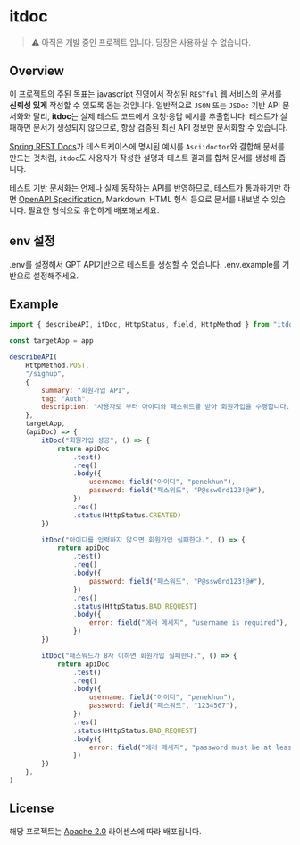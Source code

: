 # itdoc

> ⚠️ 아직은 개발 중인 프로젝트 입니다. 당장은 사용하실 수 없습니다.

## Overview

이 프로젝트의 주된 목표는 javascript 진영에서 작성된 `RESTful` 웹 서비스의 문서를 **신뢰성 있게**
작성할 수 있도록 돕는 것입니다. 일반적으로 `JSON` 또는 `JSDoc` 기반 API 문서화와 달리, **itdoc**는
실제 테스트 코드에서 요청·응답 예시를 추출합니다. 테스트가 실패하면 문서가 생성되지 않으므로, 항상
검증된 최신 API 정보만 문서화할 수 있습니다.

[Spring REST Docs]가 테스트케이스에 명시된 예시를 `Asciidoctor`와 결합해 문서를 만드는 것처럼,
`itdoc`도 사용자가 작성한 설명과 테스트 결과를 합쳐 문서를 생성해 줍니다.

테스트 기반 문서화는 언제나 실제 동작하는 API를 반영하므로, 테스트가 통과하기만 하면 [OpenAPI
Specification], Markdown, HTML 형식 등으로 문서를 내보낼 수 있습니다. 필요한 형식으로 유연하게
배포해보세요.

[Spring REST Docs]: https://spring.io/projects/spring-restdocs
[OpenAPI Specification]: https://swagger.io/specification/

## env 설정

.env를 설정해서 GPT API기반으로 테스트를 생성할 수 있습니다. .env.example를 기반으로 설정해주세요.

## Example

```javascript
import { describeAPI, itDoc, HttpStatus, field, HttpMethod } from "itdoc"

const targetApp = app

describeAPI(
    HttpMethod.POST,
    "/signup",
    {
        summary: "회원가입 API",
        tag: "Auth",
        description: "사용자로 부터 아이디와 패스워드를 받아 회원가입을 수행합니다.",
    },
    targetApp,
    (apiDoc) => {
        itDoc("회원가입 성공", () => {
            return apiDoc
                .test()
                .req()
                .body({
                    username: field("아이디", "penekhun"),
                    password: field("패스워드", "P@ssw0rd123!@#"),
                })
                .res()
                .status(HttpStatus.CREATED)
        })

        itDoc("아이디를 입력하지 않으면 회원가입 실패한다.", () => {
            return apiDoc
                .test()
                .req()
                .body({
                    password: field("패스워드", "P@ssw0rd123!@#"),
                })
                .res()
                .status(HttpStatus.BAD_REQUEST)
                .body({
                    error: field("에러 메세지", "username is required"),
                })
        })

        itDoc("패스워드가 8자 이하면 회원가입 실패한다.", () => {
            return apiDoc
                .test()
                .req()
                .body({
                    username: field("아이디", "penekhun"),
                    password: field("패스워드", "1234567"),
                })
                .res()
                .status(HttpStatus.BAD_REQUEST)
                .body({
                    error: field("에러 메세지", "password must be at least 8 characters"),
                })
        })
    },
)
```

## License

해당 프로젝트는 [Apache 2.0] 라이센스에 따라 배포됩니다.

[Apache 2.0]: LICENSE.txt
